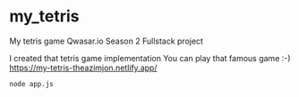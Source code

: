 # my_tetris
My tetris game Qwasar.io Season 2 Fullstack project

I created that tetris game implementation
You can play that famous game :-)
https://my-tetris-theazimjon.netlify.app/

````
node app.js
````
